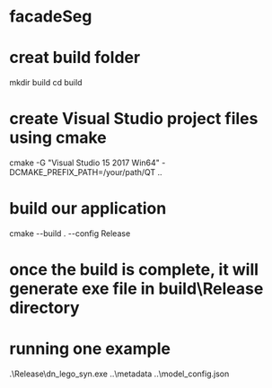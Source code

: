 # facadeSeg

# creat build folder
mkdir build
cd build
# create Visual Studio project files using cmake
cmake -G "Visual Studio 15 2017 Win64" -DCMAKE_PREFIX_PATH=/your/path/QT ..
# build our application
cmake --build . --config Release
# once the build is complete, it will generate exe file in build\Release directory
# running one example
.\Release\dn_lego_syn.exe ..\metadata ..\model_config.json
